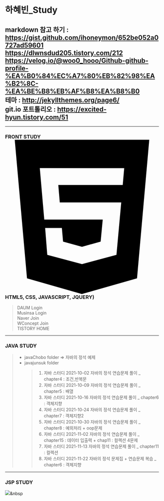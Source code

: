 # 하혜빈_Study
markdown 참고 하기 : https://gist.github.com/ihoneymon/652be052a0727ad59601      
                  https://dlwnsdud205.tistory.com/212    
                  https://velog.io/@woo0_hooo/Github-github-profile-%EA%B0%84%EC%A7%80%EB%82%98%EA%B2%8C-%EA%BE%B8%EB%AF%B8%EA%B8%B0      
테마 : http://jekyllthemes.org/page6/      
git.io 포트톨리오 : https://excited-hyun.tistory.com/51      
------------------------------------------------------------------------------------------------------------------     
* * *

         
### FRONT STUDY<svg role="img" viewBox="0 0 24 24" xmlns="http://www.w3.org/2000/svg"><title>HTML5</title><path d="M1.5 0h21l-1.91 21.563L11.977 24l-8.564-2.438L1.5 0zm7.031 9.75l-.232-2.718 10.059.003.23-2.622L5.412 4.41l.698 8.01h9.126l-.326 3.426-2.91.804-2.955-.81-.188-2.11H6.248l.33 4.171L12 19.351l5.379-1.443.744-8.157H8.531z"/></svg>HTML5, CSS, JAVASCRIPT, JQUERY)
 > DAUM Login    
 > Musinsa Login     
 > Naver Join     
 > WConcept Join     
 > TISTORY HOME      
                   
                                
* * *
### JAVA STUDY
> * javaChobo folder => 자바의 정석 예제      
> * javajunsuk folder 
>	>   1. 자바 스터디 2021-10-02 자바의 정석 연습문제 풀이 _ chapter4 : 조건,반복문     
>	>   2. 자바 스터디 2021-10-09 자바의 정석 연습문제 풀이 _ chapter5 : 배열     
>	>   3. 자바 스터디 2021-10-16 자바의 정석 연습문제 풀이 _ chapter6 : 객체지향       
>	>   4. 자바 스터디 2021-10-24 자바의 정석 연습문제 풀이 _ chapter7 : 객체지향2    
>	>   5. 자바 스터디 2021-10-30  자바의 정석 연습문제 풀이 _ chapter8 : 예외처리 + oop문제    
>	>   6. 자바 스터디 2021-11-02  자바의 정석 연습문제 풀이 _ chapter15 : 데이터 입출력 +  chap11 : 컬렉션 4문제    
>	>   7. 자바 스터디 2021-11-13  자바의 정석 연습문제 풀이 _ chapter11 : 컬렉션    
>	>   8. 자바 스터디 2021-11-22 자바의 정석 문제집 + 연습문제 복습 _ chapter6 : 객체지향      
    
* * *
                   
         
### JSP STUDY


<img src="https://img.shields.io/badge/Python-3766AB?style=flat-square&logo=Python&logoColor=white"/></a>&nbsp 
